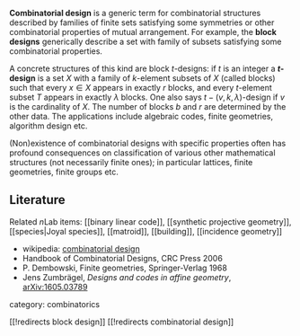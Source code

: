 __Combinatorial design__ is a generic term for combinatorial structures described by families of finite sets satisfying some symmetries or other combinatorial properties of mutual arrangement. For example, the __block designs__ generically describe a set with family of subsets satisfying some combinatorial properties. 

A concrete structures of this kind are block $t$-designs: if $t$ is an integer 
a __$t$-design__ is a set $X$ with a family of $k$-element subsets of $X$ (called blocks) such that every $x\in X$ appears in exactly $r$ blocks, and every $t$-element subset $T$ appears in exactly $\lambda$ blocks. One also says $t-(v,k,\lambda)$-design if $v$ is the cardinality of $X$. The number of blocks $b$ and $r$ are determined by the other data. The applications include algebraic codes, finite geometries, algorithm design etc. 

(Non)existence of combinatorial designs with specific properties often has profound consequences on classification of various other mathematical structures (not necessarily finite ones); in particular lattices, finite geometries, finite groups etc. 

## Literature

Related $n$Lab items: [[binary linear code]], [[synthetic projective geometry]], [[species|Joyal species]], [[matroid]], [[building]], [[incidence geometry]]

* wikipedia: [combinatorial design](https://en.wikipedia.org/wiki/Combinatorial_design)
* Handbook of Combinatorial Designs, CRC Press 2006
* P. Dembowski, Finite geometries, Springer-Verlag 1968
* Jens Zumbr&#228;gel, _Designs and codes in affine geometry_, [arXiv:1605.03789](http://arxiv.org/abs/1605.03789)
    
category: combinatorics

[[!redirects block design]]
[[!redirects combinatorial design]]